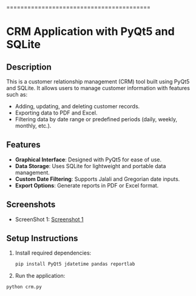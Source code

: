 
=========================================
# CRM Application with PyQt5 and SQLite

## Description
This is a customer relationship management (CRM) tool built using PyQt5 and SQLite. It allows users to manage customer information with features such as:
- Adding, updating, and deleting customer records.
- Exporting data to PDF and Excel.
- Filtering data by date range or predefined periods (daily, weekly, monthly, etc.).

## Features
- **Graphical Interface**: Designed with PyQt5 for ease of use.
- **Data Storage**: Uses SQLite for lightweight and portable data management.
- **Custom Date Filtering**: Supports Jalali and Gregorian date inputs.
- **Export Options**: Generate reports in PDF or Excel format.

## Screenshots
- ScreenShot 1:
 [Screenshot 1](screenshot/img1.png)

 
## Setup Instructions
1. Install required dependencies:
   ```bash
   pip install PyQt5 jdatetime pandas reportlab
   
2.	Run the application:
   ```bash
   python crm.py

